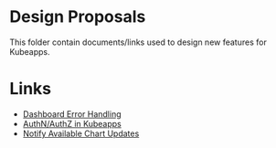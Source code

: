 # Design Proposals

This folder contain documents/links used to design new features for Kubeapps.

# Links

- [Dashboard Error Handling](./dashboard/error-handling/error-handling.md)
- [AuthN/AuthZ in Kubeapps](./authentication-and-authorization.md)
- [Notify Available Chart Updates](https://docs.google.com/document/d/1oG9nerd5CurWSIwH33kKCsOCtkSFMgcm8SuTJyuSnxs/)
